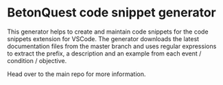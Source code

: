 # BetonQuest code snippet generator

This generator helps to create and maintain code snippets for the code snippets extension for VSCode.
The generator downloads the latest documentation files from the master branch and uses regular expressions to extract the prefix, a description and an example from each event / condition / objective.

Head over to the main repo for more information.
